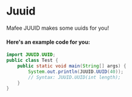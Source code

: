 # Juuid
Mafee JUUID makes some uuids for you!

#### Here's an example code for you:
```java
import JUUID.UUID;
public class Test {
    public static void main(String[] args) {
        System.out.println(JUUID.UUID(40));
        // Syntax: JUUID.UUID(int length);
    }
}
```
